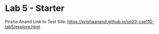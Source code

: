 # Lab 5 - Starter

Prisha Anand
Link to Test Site: https://prishaanand.github.io/sp23-cse110-lab5/explore.html 
